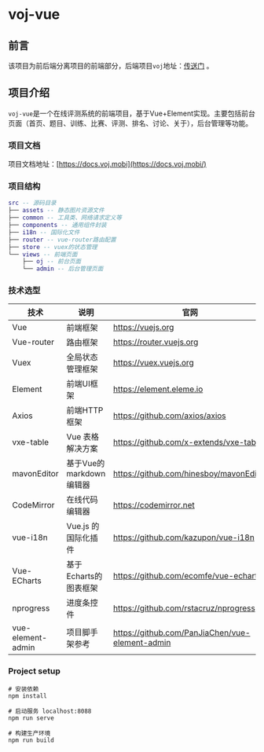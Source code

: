 # voj-vue

## 前言

该项目为前后端分离项目的前端部分，后端项目`voj`地址：[传送门](https://github.com/simplefanC/voj) 。

## 项目介绍

`voj-vue`是一个在线评测系统的前端项目，基于Vue+Element实现。主要包括前台页面（首页、题目、训练、比赛、评测、排名、讨论、关于），后台管理等功能。

### 项目文档

项目文档地址：[https://docs.voj.mobi](https://docs.voj.mobi/)

### 项目结构

``` lua
src -- 源码目录
├── assets -- 静态图片资源文件
├── common -- 工具类、网络请求定义等
├── components -- 通用组件封装
├── i18n -- 国际化文件
├── router -- vue-router路由配置
├── store -- vuex的状态管理
└── views -- 前端页面
    ├── oj -- 前台页面
    └── admin -- 后台管理页面
```

### 技术选型

| 技术              | 说明                    | 官网                                            |
| ----------------- | ----------------------- | ----------------------------------------------- |
| Vue               | 前端框架                | https://vuejs.org                               |
| Vue-router        | 路由框架                | https://router.vuejs.org                        |
| Vuex              | 全局状态管理框架        | https://vuex.vuejs.org                          |
| Element           | 前端UI框架              | https://element.eleme.io                        |
| Axios             | 前端HTTP框架            | https://github.com/axios/axios                  |
| vxe-table         | Vue 表格解决方案        | https://github.com/x-extends/vxe-table          |
| mavonEditor       | 基于Vue的markdown编辑器 | https://github.com/hinesboy/mavonEditor         |
| CodeMirror        | 在线代码编辑器          | https://codemirror.net                          |
| vue-i18n          | Vue.js 的国际化插件     | https://github.com/kazupon/vue-i18n             |
| Vue-ECharts       | 基于Echarts的图表框架   | https://github.com/ecomfe/vue-echarts           |
| nprogress         | 进度条控件              | https://github.com/rstacruz/nprogress           |
| vue-element-admin | 项目脚手架参考          | https://github.com/PanJiaChen/vue-element-admin |

### Project setup

```shell
# 安装依赖
npm install

# 启动服务 localhost:8088
npm run serve

# 构建生产环境
npm run build
```
